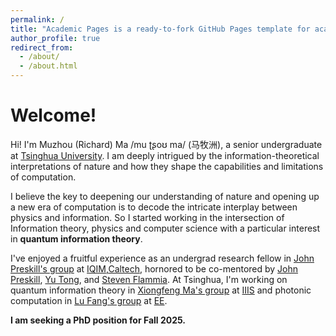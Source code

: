 ```yaml
---
permalink: /
title: "Academic Pages is a ready-to-fork GitHub Pages template for academic personal websites"
author_profile: true
redirect_from: 
  - /about/
  - /about.html
---
```

Welcome!
=====

Hi! I'm Muzhou (Richard) Ma /mu ʈʂoʊ ma/ (马牧洲), a senior undergraduate at [Tsinghua University](https://www.tsinghua.edu.cn/en/). I am deeply intrigued by the information-theoretical interpretations of nature and how they shape the capabilities and limitations of computation. 

I believe the key to deepening our understanding of nature and opening up a new era of computation is to decode the intricate interplay between physics and information. So I started working in the intersection of Information theory, physics and computer science with a particular interest in **quantum information theory**. 

I've enjoyed a fruitful experience as an undergrad research fellow in [John Preskill's group](http://theory.caltech.edu/~preskill/) at [IQIM,Caltech](https://iqim.caltech.edu/), hornored to be co-mentored by [John Preskill](http://theory.caltech.edu/~preskill/), [Yu Tong](https://pratt.duke.edu/people/yu-tong/), and [Steven Flammia](https://sflammia.github.io/). At Tsinghua, I'm working on quantum information theory in [Xiongfeng Ma's group](https://iiis.tsinghua.edu.cn/maxiongfeng/) at [IIIS](https://iiis.tsinghua.edu.cn/en/) and photonic computation in [Lu Fang's group](https://www.luvision.net/) at [EE](https://www.ee.tsinghua.edu.cn/en/).

**I am seeking a PhD position for Fall 2025.**

